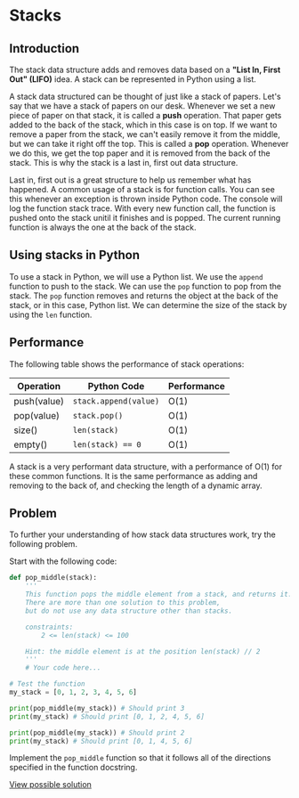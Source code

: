 # Stacks

## Introduction

The stack data structure adds and removes data based on a **"List In, First Out" (LIFO)** idea. A stack can be represented in Python using a list.

A stack data structured can be thought of just like a stack of papers. Let's say that we have a stack of papers on our desk. Whenever we set a new piece of paper on that stack, it is called a **push** operation. That paper gets added to the back of the stack, which in this case is on top. If we want to remove a  paper from the stack, we can't easily remove it from the middle, but we can take it right off the top. This is called a **pop** operation. Whenever we do this, we get the top paper and it is removed from the back of the stack. This is why the stack is a last in, first out data structure.

Last in, first out is a great structure to help us remember what has happened. A common usage of a stack is for function calls. You can see this whenever an exception is thrown inside Python code. The console will log the function stack trace. With every new function call, the function is pushed onto the stack unitil it finishes and is popped. The current running function is always the one at the back of the stack.

## Using stacks in Python

To use a stack in Python, we will use a Python list. We use the `append` function to push to the stack. We can use the `pop` function to pop from the stack. The `pop` function removes and returns the object at the back of the stack, or in this case, Python list. We can determine the size of the stack by using the `len` function.

## Performance

The following table shows the performance of stack operations:

| Operation | Python Code | Performance |
|-----------|-------------|-------------|
| push(value) | `stack.append(value)` | O(1) |
| pop(value) | `stack.pop()` | O(1) |
| size() | `len(stack)` | O(1) |
| empty() | `len(stack) == 0` | O(1) |

A stack is a very performant data structure, with a performance of O(1) for these common functions. It is the same performance as adding and removing to the back of, and checking the length of a dynamic array.

## Problem

To further your understanding of how stack data structures work, try the following problem.

Start with the following code:

```Python
def pop_middle(stack):
    '''
    This function pops the middle element from a stack, and returns it.
    There are more than one solution to this problem,
    but do not use any data structure other than stacks.

    constraints:
        2 <= len(stack) <= 100

    Hint: the middle element is at the position len(stack) // 2
    '''
    # Your code here...

# Test the function
my_stack = [0, 1, 2, 3, 4, 5, 6]

print(pop_middle(my_stack)) # Should print 3
print(my_stack) # Should print [0, 1, 2, 4, 5, 6]

print(pop_middle(my_stack)) # Should print 2
print(my_stack) # Should print [0, 1, 4, 5, 6]
```

Implement the `pop_middle` function so that it follows all of the directions specified in the function docstring.

[View possible solution](stacksolution.md)